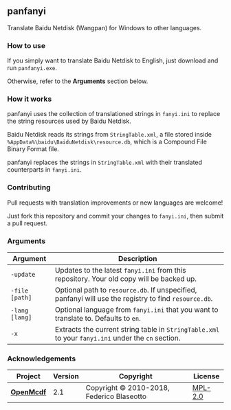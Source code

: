 ﻿## panfanyi

Translate Baidu Netdisk (Wangpan) for Windows to other languages.

### How to use

If you simply want to translate Baidu Netdisk to English, just download and run
`panfanyi.exe`. 

Otherwise, refer to the **Arguments** section below.

### How it works

panfanyi uses the collection of translationed strings in `fanyi.ini` to replace
the string resources used by Baidu Netdisk.

Baidu Netdisk reads its strings from `StringTable.xml`, a file stored inside
`%AppData%\baidu\BaiduNetdisk\resource.db`, which is a Compound File Binary
Format file.

panfanyi replaces the strings in `StringTable.xml` with their translated
counterparts in `fanyi.ini`.

### Contributing

Pull requests with translation improvements or new languages are welcome!

Just fork this repository and commit your changes to `fanyi.ini`, then submit a
pull request.

### Arguments

Argument       | Description
-------------- | -------------------------------------------------------------------------------------------------------------------------
`-update`      | Updates to the latest `fanyi.ini` from this repository. Your old copy will be backed up.
`-file [path]` | Optional path to `resource.db`. If unspecified, panfanyi will use the registry to find `resource.db`.
`-lang [lang]` | Optional language from `fanyi.ini` that you want to translate to. Defaults to `en`.
`-x`           | Extracts the current string table in `StringTable.xml` to your `fanyi.ini` under the `cn` section.

### Acknowledgements

Project          | Version | Copyright                                 | License
---------------- | ------- | ------------------------------------------| ----------------------------
[**OpenMcdf**]   | 2.1     | Copyright © 2010-2018, Federico Blaseotto | [MPL-2.0][openmcdf-license]

[pan]: https://pan.baidu.com/
[**OpenMcdf**]: https://github.com/ironfede/openmcdf
[openmcdf-license]: https://github.com/ironfede/openmcdf/blob/master/License.txt
